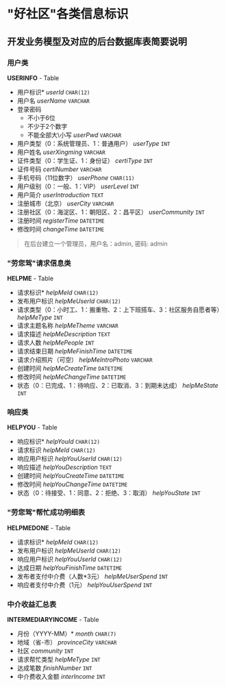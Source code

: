 # "好社区"各类信息标识
## 开发业务模型及对应的后台数据库表简要说明
### 用户类
**USERINFO** - Table
- 用户标识$*$
*userId*
`CHAR(12)`
- 用户名
*userName*
`VARCHAR`
- 登录密码
    - 不小于$6$位
    - 不少于$2$个数字
    - 不能全部大\小写
*userPwd*
`VARCHAR`
- 用户类型（0：系统管理员、1：普通用户）
*userType*
`INT`
- 用户姓名
*userXingming*
`VARCHAR`
- 证件类型（0：学生证、1：身份证）
*certiType*
`INT`
- 证件号码
*certiNumber*
`VARCHAR`
- 手机号码（11位数字）
*userPhone*
`CHAR(11)`
- 用户级别（0：一般、1：VIP）
*userLevel*
`INT`
- 用户简介
*userIntroduction*
`TEXT`
- 注册城市（北京）
*userCity*
`VARCHAR`
- 注册社区（0：海淀区、1：朝阳区、2：昌平区）
*userCommunity*
`INT`
- 注册时间
*registerTime*
`DATETIME`
- 修改时间
*changeTime*
`DATETIME`
> 在后台建立一个管理员，用户名：admin, 密码: admin
### "劳您驾"请求信息类
**HELPME** - Table
- 请求标识$*$
*helpMeId*
`CHAR(12)`
- 发布用户标识
*helpMeUserId*
`CHAR(12)`
- 请求类型（0：小时工、1：搬重物、2：上下班搭车、3：社区服务自愿者等）
*helpMeType*
`INT`
- 请求主题名称
*helpMeTheme*
`VARCHAR`
- 请求描述
*helpMeDescription*
`TEXT`
- 请求人数
*helpMePeople*
`INT`
- 请求结束日期
*helpMeFinishTime*
`DATETIME`
- 请求介绍照片（可空）
*helpMeIntroPhoto*
`VARCHAR`
- 创建时间
*helpMeCreateTime*
`DATETIME`
- 修改时间
*helpMeChangeTime*
`DATETIME`
- 状态（0：已完成、1：待响应、2：已取消、3：到期未达成）
*helpMeState*
`INT`
### 响应类
**HELPYOU** - Table
- 响应标识$*$
*helpYouId*
`CHAR(12)`
- 请求标识
*helpMeId*
`CHAR(12)`
- 响应用户标识
*helpYouUserId*
`CHAR(12)`
- 响应描述
*helpYouDescription*
`TEXT`
- 创建时间
*helpYouCreateTime*
`DATETIME`
- 修改时间
*helpYouChangeTime*
`DATETIME`
- 状态（0：待接受、1：同意、2：拒绝、3：取消）
*helpYouState*
`INT`
### "劳您驾"帮忙成功明细表
**HELPMEDONE** - Table
- 请求标识$*$
*helpMeId*
`CHAR(12)`
- 发布用户标识
*helpMeUserId*
`CHAR(12)`
- 响应用户标识
*helpYouUserId*
`CHAR(12)`
- 达成日期
*helpYouFinishTime*
`DATETIME`
- 发布者支付中介费（人数*3元）
*helpMeUserSpend*
`INT`
- 响应者支付中介费（1元）
*helpYouUserSpend*
`INT`
### 中介收益汇总表
**INTERMEDIARYINCOME** - Table
- 月份（YYYY-MM）$*$
*month*
`CHAR(7)`
- 地域（省-市）
*provinceCity*
`VARCHAR`
- 社区
*community*
`INT`
- 请求帮忙类型
*helpMeType*
`INT`
- 达成笔数
*finishNumber*
`INT`
- 中介费收入金额
*interIncome*
`INT`
